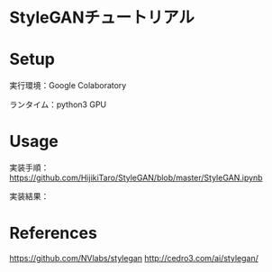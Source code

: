 # StyleGANチュートリアル

# Setup
実行環境：Google Colaboratory

ランタイム：python3 GPU

# Usage
実装手順：
https://github.com/HijikiTaro/StyleGAN/blob/master/StyleGAN.ipynb

実装結果：



# References
https://github.com/NVlabs/stylegan
http://cedro3.com/ai/stylegan/
